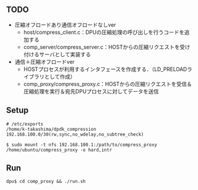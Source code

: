 


## TODO
- 圧縮オフロードあり通信オフロードなしver
    - host/compress_client.c：DPUの圧縮処理の呼び出しを行うコードを追加する
    - comp_server/compress_server.c：HOSTからの圧縮リクエストを受け付けるサーバとして実装する
- 通信＋圧縮オフロードver
    - HOSTプロセスが利用するインタフェースを作成する．（LD_PRELOADライブラリとして作成）
    - comp_proxy/compress_proxy.c：HOSTからの圧縮リクエストを受信＆圧縮処理を実行＆宛先DPUプロセスに対してデータを送信


## Setup

```
# /etc/exports
/home/k-takashima/dpdk_compression 192.168.100.0/30(rw,sync,no_wdelay,no_subtree_check)
```

```
$ sudo mount -t nfs 192.168.100.1:/path/to/compress_proxy /home/ubuntu/compress_proxy -o hard,intr
```

## Run

```
dpu$ cd comp_proxy && ./run.sh
```